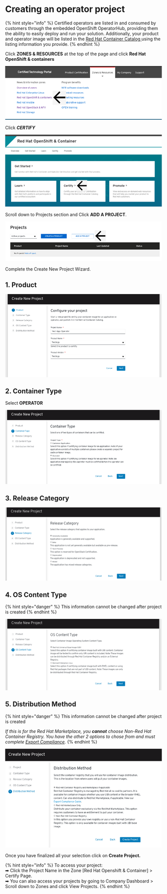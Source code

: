 # Creating an operator project

{% hint style="info" %}
Certified operators are listed in and consumed by customers through the embedded OpenShift OperatorHub, providing them the ability to easily deploy and run your solution. Additionally, your product and operator image will be listed in the [Red Hat Container Catalog ](https://catalog.redhat.com)using the listing information you provide.‌ 
{% endhint %}



Click **ZONES & RESOURCES** at the top of the page and click **Red Hat OpenShift & containers**

![](../.gitbook/assets/image%20%282%29.png)

Click _**CERTIFY**_ 

![](../.gitbook/assets/certify.png)

Scroll down to Projects section and Click **ADD A PROJECT**.‌

![](../.gitbook/assets/projects.png)

Complete the Create New Project Wizard.

## 1. Product

![](../.gitbook/assets/operator.png)

## 2. Container Type

Select **OPERATOR**

![](../.gitbook/assets/op1%20%281%29.png)

## 3. Release Category

![](../.gitbook/assets/project3.png)

## 4. OS Content Type

{% hint style="danger" %}
This information cannot be changed after project is created
{% endhint %}

![](../.gitbook/assets/project4.png)

## 5. Distribution Method

{% hint style="danger" %}
This information cannot be changed after project is created

_If this is for the Red Hat Marketplace, you **cannot** choose Non-Red Hat Container Registry. You have the other 2 options to chose from and must complete_ [_Export Compliance_](https://redhat-connect.gitbook.io/red-hat-partner-connect-general-guide/initial-onboarding/export-compliance)_._ 
{% endhint %}

![](../.gitbook/assets/op1.png)

Once you have finalized all your selection click on **Create Project.**

{% hint style="info" %}
To access your project:   
➡ Click the Project Name in the Zone \[Red Hat Openshift & Container\] &gt; Certify Page.   
➡ You can also access your projects by going to Company Dashboard &gt; Scroll down to Zones and click View Projects. 
{% endhint %}

